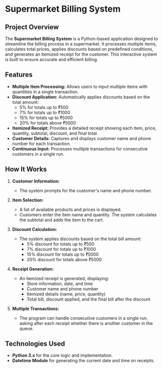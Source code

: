 # Supermarket Billing System 

## Project Overview

The **Supermarket Billing System** is a Python-based application designed to streamline the billing process in a supermarket. It processes multiple items, calculates total prices, applies discounts based on predefined conditions, and generates an itemized receipt for the customer. This interactive system is built to ensure accurate and efficient billing.

## Features

- **Multiple Item Processing:** Allows users to input multiple items with quantities in a single transaction.
- **Discount Application:** Automatically applies discounts based on the total amount:
  - 5% for totals up to ₹500
  - 7% for totals up to ₹1000
  - 15% for totals up to ₹5000
  - 20% for totals above ₹5000
- **Itemized Receipt:** Provides a detailed receipt showing each item, price, quantity, subtotal, discount, and final total.
- **Customer Details:** Captures and displays customer name and phone number for each transaction.
- **Continuous Input:** Processes multiple transactions for consecutive customers in a single run.

## How It Works

1. **Customer Information:**
   - The system prompts for the customer's name and phone number.
   
2. **Item Selection:**
   - A list of available products and prices is displayed.
   - Customers enter the item name and quantity. The system calculates the subtotal and adds the item to the cart.
   
3. **Discount Calculation:**
   - The system applies discounts based on the total bill amount:
     - 5% discount for totals up to ₹500
     - 7% discount for totals up to ₹1000
     - 15% discount for totals up to ₹5000
     - 20% discount for totals above ₹5000

4. **Receipt Generation:**
   - An itemized receipt is generated, displaying:
     - Store information, date, and time
     - Customer name and phone number
     - Itemized details (name, price, quantity)
     - Total bill, discount applied, and the final bill after the discount

5. **Multiple Transactions:**
   - The program can handle consecutive customers in a single run, asking after each receipt whether there is another customer in the queue.

## Technologies Used

- **Python 3.x** for the core logic and implementation.
- **Datetime Module** for generating the current date and time on receipts.
